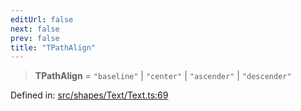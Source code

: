 ```yaml
---
editUrl: false
next: false
prev: false
title: "TPathAlign"
---
```


> **TPathAlign** = `"baseline"` \| `"center"` \| `"ascender"` \| `"descender"`

Defined in: [src/shapes/Text/Text.ts:69](https://github.com/fabricjs/fabric.js/blob/e114448a1bce9b68a3e1bba337bc0c83a35c1aa5/src/shapes/Text/Text.ts#L69)
